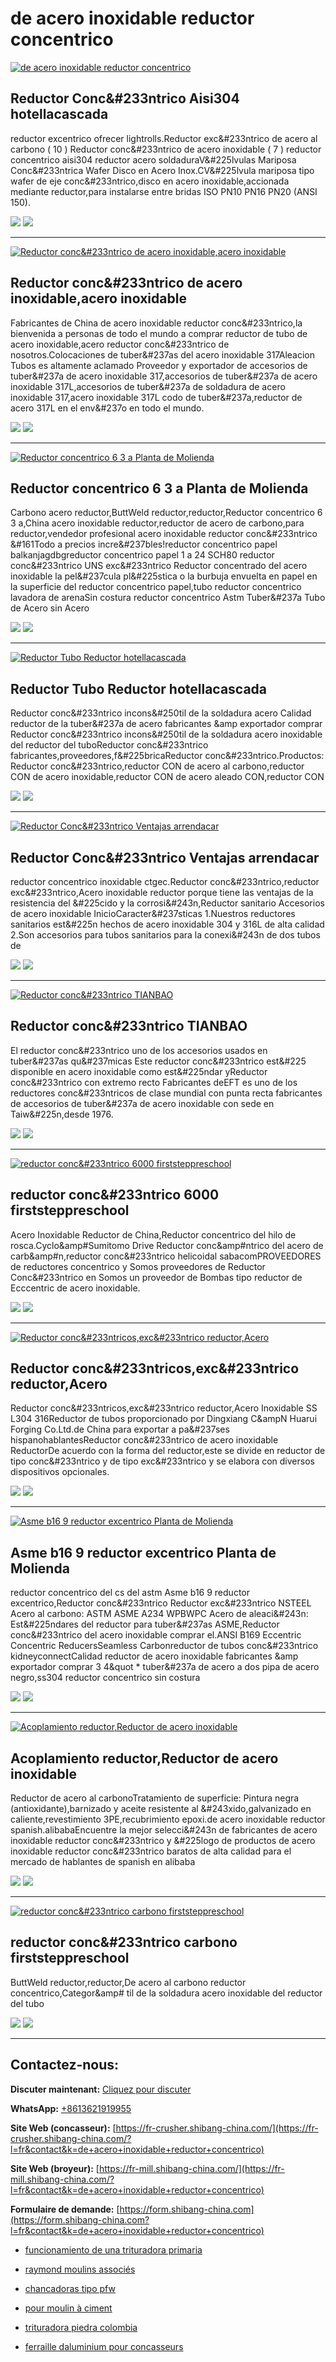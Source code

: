 # de acero inoxidable reductor concentrico

<a href="https://swt.shibang-china.com/?l=fr&img&k=de+acero+inoxidable+reductor+concentrico" target="_blank">![de acero inoxidable reductor concentrico](http://static.shibang-china.com/all-800x300/370.jpg)</a>

## Reductor Conc&#233ntrico Aisi304 hotellacascada
reductor excentrico ofrecer lightrolls.Reductor exc&#233ntrico de acero al carbono ( 10 ) Reductor conc&#233ntrico de acero inoxidable ( 7 ) reductor concentrico aisi304 reductor acero soldaduraV&#225lvulas Mariposa Conc&#233ntrica Wafer Disco en Acero Inox.CV&#225lvula mariposa tipo wafer de eje conc&#233ntrico,disco en acero inoxidable,accionada mediante reductor,para instalarse entre bridas ISO PN10 PN16 PN20 (ANSI 150).


<a href="https://whatsapp.shibangsoft.com/WhatsApp.php" target="_blank" title="WhatsApp">![](http://static.shibang-china.com/icon/whatsapp.png)</a> <a href="https://swt.shibang-china.com/?l=fr&icon&k=de+acero+inoxidable+reductor+concentrico" target="_blank">![](http://static.shibang-china.com/icon/chat-fr.png)</a>

---

<a href="https://swt.shibang-china.com/?l=fr&img&k=de+acero+inoxidable+reductor+concentrico" target="_blank">![Reductor conc&#233ntrico de acero inoxidable,acero inoxidable](http://static.shibang-china.com/all-800x300/951.jpg)</a>

## Reductor conc&#233ntrico de acero inoxidable,acero inoxidable
Fabricantes de China de acero inoxidable reductor conc&#233ntrico,la bienvenida a personas de todo el mundo a comprar reductor de tubo de acero inoxidable,acero reductor conc&#233ntrico de nosotros.Colocaciones de tuber&#237as del acero inoxidable 317Aleacion Tubos es altamente aclamado Proveedor y exportador de accesorios de tuber&#237a de acero inoxidable 317,accesorios de tuber&#237a de acero inoxidable 317L,accesorios de tuber&#237a de soldadura de acero inoxidable 317,acero inoxidable 317L codo de tuber&#237a,reductor de acero 317L en el env&#237o en todo el mundo.


<a href="https://whatsapp.shibangsoft.com/WhatsApp.php" target="_blank" title="WhatsApp">![](http://static.shibang-china.com/icon/whatsapp.png)</a> <a href="https://swt.shibang-china.com/?l=fr&icon&k=de+acero+inoxidable+reductor+concentrico" target="_blank">![](http://static.shibang-china.com/icon/chat-fr.png)</a>

---

<a href="https://swt.shibang-china.com/?l=fr&img&k=de+acero+inoxidable+reductor+concentrico" target="_blank">![Reductor concentrico 6 3 a Planta de Molienda](http://static.shibang-china.com/all-800x300/1476.jpg)</a>

## Reductor concentrico 6 3 a Planta de Molienda
Carbono acero reductor,ButtWeld reductor,reductor,Reductor concentrico 6 3 a,China acero inoxidable reductor,reductor de acero de carbono,para reductor,vendedor profesional acero inoxidable reductor conc&#233ntrico &#161Todo a precios incre&#237bles!reductor concentrico papel balkanjagdbgreductor concentrico papel 1 a 24 SCH80 reductor conc&#233ntrico UNS exc&#233ntrico Reductor concentrado del acero inoxidable la pel&#237cula pl&#225stica o la burbuja envuelta en papel en la superficie del reductor concentrico papel,tubo reductor concentrico lavadora de arenaSin costura reductor concentrico Astm Tuber&#237a Tubo de Acero sin Acero


<a href="https://whatsapp.shibangsoft.com/WhatsApp.php" target="_blank" title="WhatsApp">![](http://static.shibang-china.com/icon/whatsapp.png)</a> <a href="https://swt.shibang-china.com/?l=fr&icon&k=de+acero+inoxidable+reductor+concentrico" target="_blank">![](http://static.shibang-china.com/icon/chat-fr.png)</a>

---

<a href="https://swt.shibang-china.com/?l=fr&img&k=de+acero+inoxidable+reductor+concentrico" target="_blank">![Reductor Tubo Reductor hotellacascada](http://static.shibang-china.com/all-800x300/210.jpg)</a>

## Reductor Tubo Reductor hotellacascada
Reductor conc&#233ntrico incons&#250til de la soldadura acero Calidad reductor de la tuber&#237a de acero fabricantes &amp exportador comprar Reductor conc&#233ntrico incons&#250til de la soldadura acero inoxidable del reductor del tuboReductor conc&#233ntrico fabricantes,proveedores,f&#225bricaReductor conc&#233ntrico.Productos: Reductor conc&#233ntrico,reductor CON de acero al carbono,reductor CON de acero inoxidable,reductor CON de acero aleado CON,reductor CON


<a href="https://whatsapp.shibangsoft.com/WhatsApp.php" target="_blank" title="WhatsApp">![](http://static.shibang-china.com/icon/whatsapp.png)</a> <a href="https://swt.shibang-china.com/?l=fr&icon&k=de+acero+inoxidable+reductor+concentrico" target="_blank">![](http://static.shibang-china.com/icon/chat-fr.png)</a>

---

<a href="https://swt.shibang-china.com/?l=fr&img&k=de+acero+inoxidable+reductor+concentrico" target="_blank">![Reductor Conc&#233ntrico Ventajas arrendacar](http://static.shibang-china.com/all-800x300/901.jpg)</a>

## Reductor Conc&#233ntrico Ventajas arrendacar
reductor concentrico inoxidable ctgec.Reductor conc&#233ntrico,reductor exc&#233ntrico,Acero inoxidable reductor porque tiene las ventajas de la resistencia del &#225cido y la corrosi&#243n,Reductor sanitario Accesorios de acero inoxidable InicioCaracter&#237sticas 1.Nuestros reductores sanitarios est&#225n hechos de acero inoxidable 304 y 316L de alta calidad 2.Son accesorios para tubos sanitarios para la conexi&#243n de dos tubos de


<a href="https://whatsapp.shibangsoft.com/WhatsApp.php" target="_blank" title="WhatsApp">![](http://static.shibang-china.com/icon/whatsapp.png)</a> <a href="https://swt.shibang-china.com/?l=fr&icon&k=de+acero+inoxidable+reductor+concentrico" target="_blank">![](http://static.shibang-china.com/icon/chat-fr.png)</a>

---

<a href="https://swt.shibang-china.com/?l=fr&img&k=de+acero+inoxidable+reductor+concentrico" target="_blank">![Reductor conc&#233ntrico TIANBAO](http://static.shibang-china.com/all-800x300/1310.jpg)</a>

## Reductor conc&#233ntrico TIANBAO
El reductor conc&#233ntrico uno de los accesorios usados en tuber&#237as qu&#237micas Este reductor conc&#233ntrico est&#225 disponible en acero inoxidable como est&#225ndar yReductor conc&#233ntrico con extremo recto Fabricantes deEFT es uno de los reductores conc&#233ntricos de clase mundial con punta recta fabricantes de accesorios de tuber&#237a de acero inoxidable con sede en Taiw&#225n,desde 1976.


<a href="https://whatsapp.shibangsoft.com/WhatsApp.php" target="_blank" title="WhatsApp">![](http://static.shibang-china.com/icon/whatsapp.png)</a> <a href="https://swt.shibang-china.com/?l=fr&icon&k=de+acero+inoxidable+reductor+concentrico" target="_blank">![](http://static.shibang-china.com/icon/chat-fr.png)</a>

---

<a href="https://swt.shibang-china.com/?l=fr&img&k=de+acero+inoxidable+reductor+concentrico" target="_blank">![reductor conc&#233ntrico 6000 firststeppreschool](http://static.shibang-china.com/all-800x300/1174.jpg)</a>

## reductor conc&#233ntrico 6000 firststeppreschool
Acero Inoxidable Reductor de China,Reductor concentrico del hilo de rosca.Cyclo&amp#Sumitomo Drive Reductor conc&amp#ntrico del acero de carb&amp#n,reductor conc&#233ntrico helicoidal sabacomPROVEEDORES de reductores concentrico y Somos proveedores de Reductor Conc&#233ntrico en Somos un proveedor de Bombas tipo reductor de Ecccentric de acero inoxidable.


<a href="https://whatsapp.shibangsoft.com/WhatsApp.php" target="_blank" title="WhatsApp">![](http://static.shibang-china.com/icon/whatsapp.png)</a> <a href="https://swt.shibang-china.com/?l=fr&icon&k=de+acero+inoxidable+reductor+concentrico" target="_blank">![](http://static.shibang-china.com/icon/chat-fr.png)</a>

---

<a href="https://swt.shibang-china.com/?l=fr&img&k=de+acero+inoxidable+reductor+concentrico" target="_blank">![Reductor conc&#233ntricos,exc&#233ntrico reductor,Acero](http://static.shibang-china.com/all-800x300/662.jpg)</a>

## Reductor conc&#233ntricos,exc&#233ntrico reductor,Acero
Reductor conc&#233ntricos,exc&#233ntrico reductor,Acero Inoxidable SS L304 316Reductor de tubos proporcionado por Dingxiang C&ampN Huarui Forging Co.Ltd.de China para exportar a pa&#237ses hispanohablantesReductor conc&#233ntrico de acero inoxidable ReductorDe acuerdo con la forma del reductor,este se divide en reductor de tipo conc&#233ntrico y de tipo exc&#233ntrico y se elabora con diversos dispositivos opcionales.


<a href="https://whatsapp.shibangsoft.com/WhatsApp.php" target="_blank" title="WhatsApp">![](http://static.shibang-china.com/icon/whatsapp.png)</a> <a href="https://swt.shibang-china.com/?l=fr&icon&k=de+acero+inoxidable+reductor+concentrico" target="_blank">![](http://static.shibang-china.com/icon/chat-fr.png)</a>

---

<a href="https://swt.shibang-china.com/?l=fr&img&k=de+acero+inoxidable+reductor+concentrico" target="_blank">![Asme b16 9 reductor excentrico Planta de Molienda](http://static.shibang-china.com/all-800x300/1131.jpg)</a>

## Asme b16 9 reductor excentrico Planta de Molienda
reductor concentrico del cs del astm Asme b16 9 reductor excentrico,Reductor conc&#233ntrico Reductor exc&#233ntrico NSTEEL Acero al carbono: ASTM ASME A234 WPBWPC Acero de aleaci&#243n: Est&#225ndares del reductor para tuber&#237as ASME,Reductor conc&#233ntrico del acero inoxidable comprar el.ANSI B169 Eccentric Concentric ReducersSeamless Carbonreductor de tubos conc&#233ntrico kidneyconnectCalidad reductor de acero inoxidable fabricantes &amp exportador comprar 3 4&quot * tuber&#237a de acero a dos pipa de acero negro,ss304 reductor concentrico sin costura


<a href="https://whatsapp.shibangsoft.com/WhatsApp.php" target="_blank" title="WhatsApp">![](http://static.shibang-china.com/icon/whatsapp.png)</a> <a href="https://swt.shibang-china.com/?l=fr&icon&k=de+acero+inoxidable+reductor+concentrico" target="_blank">![](http://static.shibang-china.com/icon/chat-fr.png)</a>

---

<a href="https://swt.shibang-china.com/?l=fr&img&k=de+acero+inoxidable+reductor+concentrico" target="_blank">![Acoplamiento reductor,Reductor de acero inoxidable](http://static.shibang-china.com/all-800x300/644.jpg)</a>

## Acoplamiento reductor,Reductor de acero inoxidable
Reductor de acero al carbonoTratamiento de superficie: Pintura negra (antioxidante),barnizado y aceite resistente al &#243xido,galvanizado en caliente,revestimiento 3PE,recubrimiento epoxi.de acero inoxidable reductor spanish.alibabaEncuentre la mejor selecci&#243n de fabricantes de acero inoxidable reductor conc&#233ntrico y &#225logo de productos de acero inoxidable reductor conc&#233ntrico baratos de alta calidad para el mercado de hablantes de spanish en alibaba


<a href="https://whatsapp.shibangsoft.com/WhatsApp.php" target="_blank" title="WhatsApp">![](http://static.shibang-china.com/icon/whatsapp.png)</a> <a href="https://swt.shibang-china.com/?l=fr&icon&k=de+acero+inoxidable+reductor+concentrico" target="_blank">![](http://static.shibang-china.com/icon/chat-fr.png)</a>

---

<a href="https://swt.shibang-china.com/?l=fr&img&k=de+acero+inoxidable+reductor+concentrico" target="_blank">![reductor conc&#233ntrico carbono firststeppreschool](http://static.shibang-china.com/all-800x300/691.jpg)</a>

## reductor conc&#233ntrico carbono firststeppreschool
ButtWeld reductor,reductor,De acero al carbono reductor concentrico,Categor&amp# til de la soldadura acero inoxidable del reductor del tubo

<a href="https://whatsapp.shibangsoft.com/WhatsApp.php" target="_blank" title="WhatsApp">![](http://static.shibang-china.com/icon/whatsapp.png)</a> <a href="https://swt.shibang-china.com/?l=fr&icon&k=de+acero+inoxidable+reductor+concentrico" target="_blank">![](http://static.shibang-china.com/icon/chat-fr.png)</a>

---
## Contactez-nous:

**Discuter maintenant:** [Cliquez pour discuter](https://swt.shibang-china.com?l=fr&contact&k=de+acero+inoxidable+reductor+concentrico)

**WhatsApp:**  [+8613621919955](https://whatsapp.shibangsoft.com/WhatsApp.php)

**Site Web (concasseur):** [https://fr-crusher.shibang-china.com/](https://fr-crusher.shibang-china.com/?l=fr&contact&k=de+acero+inoxidable+reductor+concentrico)

**Site Web (broyeur):** [https://fr-mill.shibang-china.com/](https://fr-mill.shibang-china.com/?l=fr&contact&k=de+acero+inoxidable+reductor+concentrico)

**Formulaire de demande:** [https://form.shibang-china.com](https://form.shibang-china.com?l=fr&contact&k=de+acero+inoxidable+reductor+concentrico)

* [funcionamiento de una trituradora primaria](../64/funcionamiento%20de%20una%20trituradora%20primaria.md)

* [raymond moulins associés](../65/raymond%20moulins%20associ%C3%A9s.md)

* [chancadoras tipo pfw](../63/chancadoras%20tipo%20pfw.md)

* [pour moulin à ciment](../65/pour%20moulin%20%C3%A0%20ciment.md)

* [trituradora piedra colombia](../64/trituradora%20piedra%20colombia.md)

* [ferraille daluminium pour concasseurs](../62/ferraille%20daluminium%20pour%20concasseurs.md)
